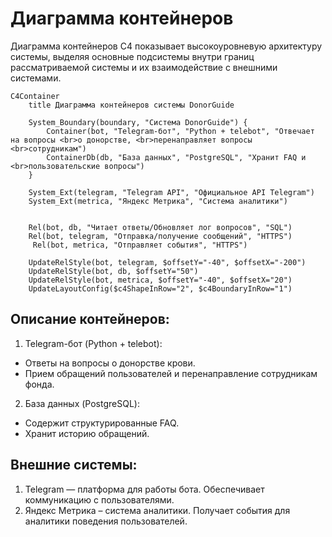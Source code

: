# Диаграмма контейнеров
Диаграмма контейнеров C4 показывает высокоуровневую архитектуру системы, выделяя основные подсистемы внутри границ рассматриваемой системы и их взаимодействие с внешними системами.

```mermaid
C4Container
    title Диаграмма контейнеров системы DonorGuide

    System_Boundary(boundary, "Система DonorGuide") {
        Container(bot, "Telegram-бот", "Python + telebot", "Отвечает на вопросы <br>о донорстве, <br>перенаправляет вопросы <br>сотрудникам")
        ContainerDb(db, "База данных", "PostgreSQL", "Хранит FAQ и <br>пользовательские вопросы")
    }
    
    System_Ext(telegram, "Telegram API", "Официальное API Telegram")
    System_Ext(metrica, "Яндекс Метрика", "Система аналитики")


    Rel(bot, db, "Читает ответы/Обновляет лог вопросов", "SQL")
    Rel(bot, telegram, "Отправка/получение сообщений", "HTTPS")
     Rel(bot, metrica, "Отправляет события", "HTTPS")

    UpdateRelStyle(bot, telegram, $offsetY="-40", $offsetX="-200")
    UpdateRelStyle(bot, db, $offsetY="50")
    UpdateRelStyle(bot, metrica, $offsetY="-40", $offsetX="20")
    UpdateLayoutConfig($c4ShapeInRow="2", $c4BoundaryInRow="1")
```

## Описание контейнеров:
1. Telegram-бот (Python + telebot):
- Ответы на вопросы о донорстве крови.
- Прием обращений пользователей и перенаправление сотрудникам фонда.
2. База данных (PostgreSQL):
- Содержит структурированные FAQ.
- Хранит историю обращений.

## Внешние системы:
1. Telegram — платформа для работы бота. Обеспечивает коммуникацию с пользователями.
2. Яндекс Метрика – система аналитики. Получает события для аналитики поведения пользователей.
